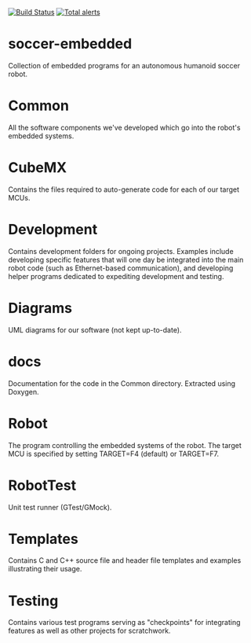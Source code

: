 [![Build Status](https://travis-ci.org/utra-robosoccer/soccer-embedded.svg?branch=master)](https://travis-ci.org/utra-robosoccer/soccer-embedded)
[![Total alerts](https://img.shields.io/lgtm/alerts/g/utra-robosoccer/soccer-embedded.svg?logo=lgtm&logoWidth=18)](https://lgtm.com/projects/g/utra-robosoccer/soccer-embedded/alerts/)

# soccer-embedded
Collection of embedded programs for an autonomous humanoid soccer robot.

# Common
All the software components we've developed which go into the robot's embedded systems.

# CubeMX
Contains the files required to auto-generate code for each of our target MCUs.

# Development
Contains development folders for ongoing projects. Examples include developing specific features that will one day be integrated into the main robot code (such as Ethernet-based communication), and developing helper programs dedicated to expediting development and testing.

# Diagrams
UML diagrams for our software (not kept up-to-date).

# docs
Documentation for the code in the Common directory. Extracted using Doxygen.

# Robot
The program controlling the embedded systems of the robot. The target MCU is specified by setting TARGET=F4 (default) or TARGET=F7.

# RobotTest
Unit test runner (GTest/GMock).

# Templates
Contains C and C++ source file and header file templates and examples illustrating their usage.

# Testing
Contains various test programs serving as "checkpoints" for integrating features as well as other projects for scratchwork.
